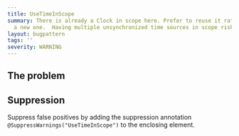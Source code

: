 ```yaml
---
title: UseTimeInScope
summary: There is already a Clock in scope here. Prefer to reuse it rather than creating
  a new one.  Having multiple unsynchronized time sources in scope risks accidents.
layout: bugpattern
tags: ''
severity: WARNING
---
```


<!--
*** AUTO-GENERATED, DO NOT MODIFY ***
To make changes, edit the @BugPattern annotation or the explanation in docs/bugpattern.
-->


## The problem


## Suppression
Suppress false positives by adding the suppression annotation `@SuppressWarnings("UseTimeInScope")` to the enclosing element.
